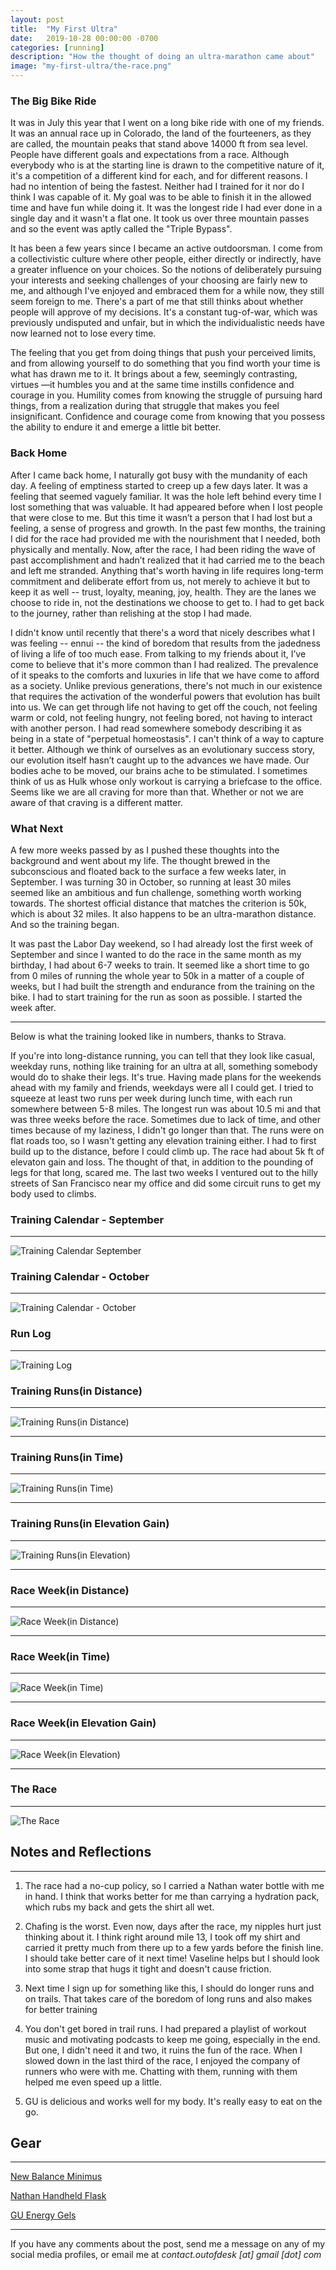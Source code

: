 ```yaml
---
layout: post
title:  "My First Ultra"
date:   2019-10-28 00:00:00 -0700
categories: [running]
description: "How the thought of doing an ultra-marathon came about"
image: "my-first-ultra/the-race.png"
---
```


### The Big Bike Ride

It was in July this year that I went on a long bike ride with one of my friends. It was an annual race up in Colorado, the land of the fourteeners, as they are called, the mountain peaks that stand above 14000 ft from sea level. People have different goals and expectations from a race. Although everybody who is at the starting line is drawn to the competitive nature of it, it's a competition of a different kind for each, and for different reasons. I had no intention of being the fastest. Neither had I trained for it nor do I think I was capable of it. My goal was to be able to finish it in the allowed time and have fun while doing it. It was the longest ride I had ever done in a single day and it wasn't a flat one. It took us over three mountain passes and so the event was aptly called the "Triple Bypass".

It has been a few years since I became an active outdoorsman. I come from a collectivistic culture where other people, either directly or indirectly, have a greater influence on your choices. So the notions of deliberately pursuing your interests and seeking challenges of your choosing are fairly new to me, and although I've enjoyed and embraced them for a while now, they still seem foreign to me. There's a part of me that still thinks about whether people will approve of my decisions. It's a constant tug-of-war, which was previously undisputed and unfair, but in which the individualistic needs have now learned not to lose every time.

The feeling that you get from doing things that push your perceived limits, and from allowing yourself to do something that you find worth your time is what has drawn me to it. It brings about a few, seemingly contrasting, virtues —it humbles you and at the same time instills confidence and courage in you. Humility comes from knowing the struggle of pursuing hard things, from a realization during that struggle that makes you feel insignificant. Confidence and courage come from knowing that you possess the ability to endure it and emerge a little bit better.

### Back Home

After I came back home, I naturally got busy with the mundanity of each day. A feeling of emptiness started to creep up a few days later. It was a feeling that seemed vaguely familiar. It was the hole left behind every time I lost something that was valuable. It had appeared before when I lost people that were close to me. But this time it wasn’t a person that I had lost but a feeling, a sense of progress and growth. In the past few months, the training I did for the race had provided me with the nourishment that I needed, both physically and mentally. Now, after the race, I had been riding the wave of past accomplishment and hadn’t realized that it had carried me to the beach and left me stranded. Anything that's worth having in life requires long-term commitment and deliberate effort from us, not merely to achieve it but to keep it as well -- trust, loyalty, meaning, joy, health. They are the lanes we choose to ride in, not the destinations we choose to get to. I had to get back to the journey, rather than relishing at the stop I had made.

I didn't know until recently that there's a word that nicely describes what I was feeling -- ennui -- the kind of boredom that results from the jadedness of living a life of too much ease. From talking to my friends about it, I’ve come to believe that it's more common than I had realized. The prevalence of it speaks to the comforts and luxuries in life that we have come to afford as a society. Unlike previous generations, there's not much in our existence that requires the activation of the wonderful powers that evolution has built into us. We can get through life not having to get off the couch, not feeling warm or cold, not feeling hungry, not feeling bored, not having to interact with another person. I had read somewhere somebody describing it as being in a state of "perpetual homeostasis". I can't think of a way to capture it better. Although we think of ourselves as an evolutionary success story, our evolution itself hasn’t caught up to the advances we have made. Our bodies ache to be moved, our brains ache to be stimulated. I sometimes think of us as Hulk whose only workout is carrying a briefcase to the office. Seems like we are all craving for more than that. Whether or not we are aware of that craving is a different matter.

### What Next

A few more weeks passed by as I pushed these thoughts into the background and went about my life. The thought brewed in the subconscious and floated back to the surface a few weeks later, in September. I was turning 30 in October, so running at least 30 miles seemed like an ambitious and fun challenge, something worth working towards. The shortest official distance that matches the criterion is 50k, which is about 32 miles. It also happens to be an ultra-marathon distance. And so the training began.

It was past the Labor Day weekend, so I had already lost the first week of September and since I wanted to do the race in the same month as my birthday, I had about 6-7 weeks to train. It seemed like a short time to go from 0 miles of running the whole year to 50k in a matter of a couple of weeks, but I had built the strength and endurance from the training on the bike. I had to start training for the run as soon as possible. I started the week after.

---

Below is what the training looked like in numbers, thanks to Strava.

If you're into long-distance running, you can tell that they look like casual, weekday runs, nothing like training for an ultra at all, something somebody would do to shake their legs. It's true. Having made plans for the weekends ahead with my family and friends, weekdays were all I could get. I tried to squeeze at least two runs per week during lunch time, with each run somewhere between 5-8 miles. The longest run was about 10.5 mi and that was three weeks before the race. Sometimes due to lack of time, and other times because of my laziness, I didn't go longer than that. The runs were on flat roads too, so I wasn't getting any elevation training either. I had to first build up to the distance, before I could climb up. The race had about 5k ft of elevaton gain and loss. The thought of that, in addition to the pounding of legs for that long, scared me. The last two weeks I ventured out to the hilly streets of San Francisco near my office and did some circuit runs to get my body used to climbs.


### Training Calendar - September
-----

![Training Calendar September](/static/img/my-first-ultra/training-calendar-september.png)


### Training Calendar - October
-----

![Training Calendar \- October](/static/img/my-first-ultra/training-calendar-october.png)


### Run Log
-----

![Training Log](/static/img/my-first-ultra/training-log.png)

### Training Runs(in Distance)
-----

![Training Runs\(in Distance\)](/static/img/my-first-ultra/training-runs-distance.png)

***

### Training Runs(in Time)
-----

![Training Runs\(in Time\)](/static/img/my-first-ultra/training-runs-time.png)

***

### Training Runs(in Elevation Gain)
-----

![Training Runs\(in Elevation\)](/static/img/my-first-ultra/training-runs-elevation.png)

***
### Race Week(in Distance)
-----

![Race Week\(in Distance\)](/static/img/my-first-ultra/race-week-distance.png)

***

### Race Week(in Time)
-----

![Race Week\(in Time\)](/static/img/my-first-ultra/race-week-time.png)

***

### Race Week(in Elevation Gain)
-----

![Race Week\(in Elevation\)](/static/img/my-first-ultra/race-week-elevation.png)

***

### The Race
-----

![The Race](/static/img/my-first-ultra/the-race.png)


## Notes and Reflections
-----

1. The race had a no-cup policy, so I carried a Nathan water bottle with me in hand. I think that works better for me than carrying a hydration pack, which rubs my back and gets the shirt all wet.

2. Chafing is the worst. Even now, days after the race, my nipples hurt just thinking about it. I think right around mile 13, I took off my shirt and carried it pretty much from there up to a few yards before the finish line. I should take better care of it next time! Vaseline helps but I should look into some strap that hugs it tight and doesn't cause friction.

3. Next time I sign up for something like this, I should do longer runs and on trails. That takes care of the boredom of long runs and also makes for better training

4. You don't get bored in trail runs. I had prepared a playlist of workout music and motivating podcasts to keep me going, especially in the end. But one, I didn't need it and two, it ruins the fun of the race. When I slowed down in the last third of the race, I enjoyed the company of runners who were with me. Chatting with them, running with them helped me even speed up a little.

5. GU is delicious and works well for my body. It's really easy to eat on the go.

## Gear
-----

[New Balance Minimus](https://www.newbalance.com/pd/Minimus-Trail-10/190325795818.html?ecid=ps_Google_pla_190325795818_1699205516&crtp=paidsearch&ncr=true&&CATARGETID=172000630002405320&CADevice=c&gclid=CjwKCAjwxt_tBRAXEiwAENY8hU7bNqAaUvQr4sk556T2MGHF4m5J3F30Jy7qvvDe9b_MznLsEbPS1BoCsSIQAvD_BwE&gclsrc=aw.ds#color=Black_with_Silver&size=8&width=2E)

[Nathan Handheld Flask](https://www.nathansports.com/collections/hydration/products/speedmax-plus-flask)

[GU Energy Gels](https://guenergy.com/products/all-energy-gel)

*****

If you have any comments about the post, send me a message on any of my social media profiles, or email me at *contact.outofdesk [at] gmail [dot] com*
